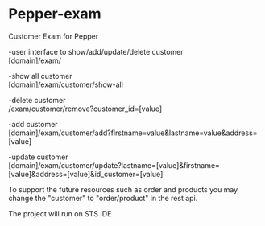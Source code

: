 # Pepper-exam
Customer Exam for Pepper

-user interface to show/add/update/delete customer <br>
[domain]/exam/

-show all customer<br>
[domain]/exam/customer/show-all

-delete customer<br>
/exam/customer/remove?customer_id=[value]

-add customer<br>
[domain]/exam/customer/add?firstname=value&lastname=value&address=[value]

-update customer<br>
[domain]/exam/customer/update?lastname=[value]&firstname=[value]&address=[value]&id_customer=[value]

To support the future resources such as order and products you may change the "customer" to "order/product" in the rest api.

The project will run on STS IDE
